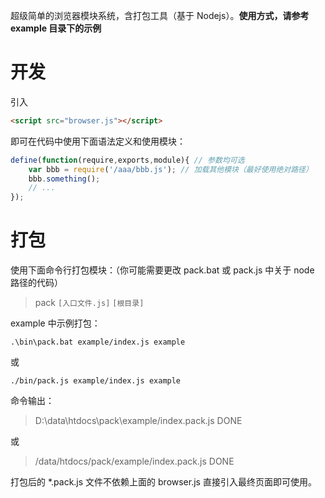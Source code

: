 超级简单的浏览器模块系统，含打包工具（基于 Nodejs）。<strong>使用方式，请参考 example 目录下的示例</strong>



开发
====
引入
```html
<script src="browser.js"></script>
```
即可在代码中使用下面语法定义和使用模块：
```javascript
define(function(require,exports,module){ // 参数均可选
    var bbb = require('/aaa/bbb.js'); // 加载其他模块（最好使用绝对路径）
    bbb.something();
    // ... 
});
```
	
打包
====
使用下面命令行打包模块：（你可能需要更改 pack.bat 或 pack.js 中关于 node 路径的代码）
> pack ``[入口文件.js]`` ``[根目录]``

example 中示例打包：
```
.\bin\pack.bat example/index.js example
```
或
```
./bin/pack.js example/index.js example
```
命令输出：
> D:\data\htdocs\pack\example/index.pack.js
DONE

或
> /data/htdocs/pack/example/index.pack.js
DONE

打包后的 *.pack.js 文件不依赖上面的 browser.js 直接引入最终页面即可使用。



